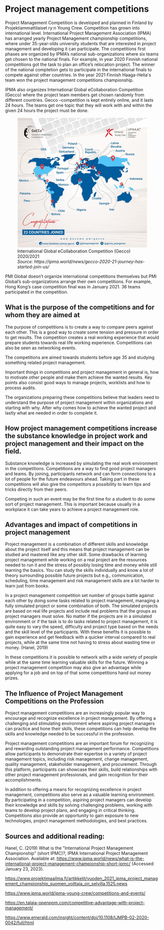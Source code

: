 # Project management competitions 

 

Project Management Competition is developed and planned in Finland by Projektiammattilaiset ry:n Young Crew. Competition has grown into international level. International Project Management Association (IPMA) has arranged yearly Project Management championship competitions, where under 35-year-olds university students that are interested in project management and developing it can participate. The competitions first phases are organized by IPMA’s national sub-organizations where six teams get chosen to the national finals. For example, in year 2020 Finnish national competitions got the task to plan an office’s relocation project. The winner of the national comptetion gets to participate in the international finals to compete against other countries. In the year 2021 Finnish Haaga-Helia's team won the project management competitions championship. 

IPMA also organizes International Global eCollaboration Competition (Gecco) where the project team members get chosen randomly from different countries. Gecco –competition is kept entirely online, and it lasts 24 hours. The teams get one topic that they will work with and within the given 24 hours the project must be done.  

<figure>
    <img src="../images/Gecco.jpg">
    <figcaption>
         International Global eCollaboration Competition (Gecco) 2020/2021<br>
        <i>Source: https://ipma.world/news/gecco-2020-21-journey-has-started-join-us/ </i>
    </figcaption>
</figure>

PMI Global doesn’t organize international competitions themselves but PMI Global’s sub-organizations arrange their own competitions. For example, Hong Kong’s case competition final was in January 2021. 36 teams participated in the competition. 

 

## What is the purpose of the competitions and for whom they are aimed at 

The purpose of competitions is to create a way to compare peers against each other. This is a good way to create some tension and pressure in order to get results. The competition creates a real working experience that would prepare students towards real life working experience. Competitions can also be seen as networking events. 

The competitions are aimed towards students before age 35 and studying something related project management.  

Important things in competitions and project management in general is, how to motivate other people and make them achieve the wanted results. Key points also consist good ways to manage projects, worklists and how to process audits.  

The organizations preparing these competitions believe that leaders need to understand the purpose of project management within organizations and starting with why. After why comes how to achieve the wanted project and lastly what are needed in order to complete it. 

 

## How project management competitions increase the substance knowledge in project work and project management and their impact on the field.  

Substance knowledge is increased by simulating the real work environment in the competitions. Competitions are a way to find good project managers and teams. By joining, participants network and can form connections to a lot of people for the future endeavours ahead. Taking part in these competitions will also give the competitors a possibility to learn tips and tricks directly from their peers. 

Competing in such an event may be the first time for a student to do some sort of project management. This is important because usually in a workplace it can take years to achieve a project management role. 

 

## Advantages and impact of competitions in project management 

Project management is a combination of different skills and knowledge about the project itself and this means that project management can be studied and mastered like any other skill. Some drawbacks of learning project management while working on a real project are the resources needed to run it and the stress of possibly losing time and money while still learning the basics. You can study the skills individually and know a lot of theory surrounding possible future projects but e.g., communication, scheduling, time management and risk management skills are a lot harder to learn just from books.  

In a project management competition set number of groups battle against each other by doing some tasks related to project management, managing a fully simulated project or some combination of both. The simulated projects are based on real life projects and include real problems that the groups as project managers must solve. No matter if the projects are in a simulated environment or if the task is to do tasks related to project management, it is quite easy to vary the speed, difficulty and project type based on the needs and the skill level of the participants. With these benefits it is possible to gain experience and get feedback with a quicker interval compared to real projects, while at the same time not having to stress about wasting time or money. (Hanel, 2019)  

In these competitions it is possible to network with a wide variety of people while at the same time learning valuable skills for the future. Winning a project management competition may also give an advantage while applying for a job and on top of that some competitions hand out money prizes. 

 

## The Influence of Project Management Competitions on the Profession 

Project management competitions are an increasingly popular way to encourage and recognize excellence in project management. By offering a challenging and stimulating environment where aspiring project managers can practice and hone their skills, these competitions can help develop the skills and knowledge needed to be successful in the profession. 

Project management competitions are an important forum for recognizing and rewarding outstanding project management performance. Competitions allow participants to demonstrate their expertise in a variety of project management topics, including risk management, change management, quality management, stakeholder management, and procurement. Through this platform, participants can showcase their skills, build relationships with other project management professionals, and gain recognition for their accomplishments. 

In addition to offering a means for recognizing excellence in project management, competitions also serve as a valuable learning environment. By participating in a competition, aspiring project managers can develop their knowledge and skills by solving challenging problems, working with teams to develop project plans, and engaging in critical thinking. Competitions also provide an opportunity to gain exposure to new technologies, project management methodologies, and best practices. 

 

## Sources and additional reading:

Hanel, C. (2019) What is the "International Project Management Championship" (short IPMC)?, IPMA International Project Management Association. Available at: https://www.ipma.world/news/what-is-the-international-project-management-championship-short-ipmc/ (Accessed: January 23, 2023). 

https://www.projektimaailma.fi/artikkelit/vuoden_2021_ipma_project_management_championship_suomen_voittaja_on_selvilla.1525.news 

https://www.ipma.world/ipma-young-crew/competitions-and-events/ 

https://en.talaia-openppm.com/competitive-advantage-with-project-management/ 

https://www.emerald.com/insight/content/doi/10.1108/IJMPB-02-2020-0042/full/html 